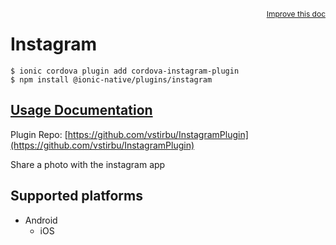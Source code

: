 <a style="float:right;font-size:12px;" href="http://github.com/danielsogl/awesome-cordova-plugins/edit/master/src/@awesome-cordova-plugins/plugins/instagram/index.ts#L1">
  Improve this doc
</a>

# Instagram

```
$ ionic cordova plugin add cordova-instagram-plugin
$ npm install @ionic-native/plugins/instagram
```

## [Usage Documentation](https://ionicframework.com/docs/native/instagram/)

Plugin Repo: [https://github.com/vstirbu/InstagramPlugin](https://github.com/vstirbu/InstagramPlugin)

Share a photo with the instagram app

## Supported platforms

- Android
  - iOS
  


